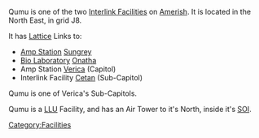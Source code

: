 Qumu is one of the two [Interlink
Facilities](Interlink_Facility.md) on
[Amerish](Amerish.md). It is located in the North East, in grid
J8.

It has [Lattice](Lattice.md) Links to:

- [Amp Station](Amp_Station.md) [Sungrey](Sungrey.md)
- [Bio Laboratory](Bio_Laboratory.md)
  [Onatha](Onatha.md)
- Amp Station [Verica](Verica.md) (Capitol)
- Interlink Facility [Cetan](Cetan.md) (Sub-Capitol)

Qumu is one of Verica's Sub-Capitols.

Qumu is a [LLU](LLU.md) Facility, and has an Air Tower to it's
North, inside it's [SOI](SOI.md).

[Category:Facilities](Category:Facilities.md)
